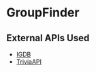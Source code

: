 # GroupFinder

## External APIs Used

- [IGDB](https://api-docs.igdb.com/)
- [TriviaAPI](https://the-trivia-api.com/docs/v2/)
